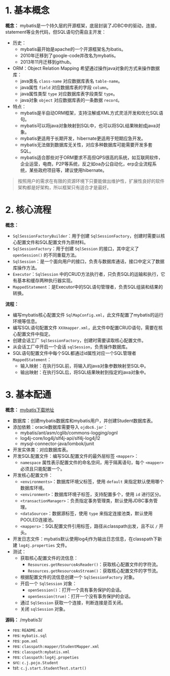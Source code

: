 # 1. 基本概念

**概念：** mybatis是一个持久层的开源框架，底层封装了JDBC中的驱动，连接，statement等业务代码，但SQL语句仍需自主开发：
- 历史：
    - mybatis最开始是apache的一个开源框架名为ibatis。
    - 2010年迁移到了google-code并改名为mybatis。
    - 2013年11月迁移到github。
- ORM：Object Relation Mapping 希望通过操作java对象的方式来操作数据库：
    - java类名 `class-name` 对应数据库表名 `table-name`。
    - java属性 `field` 对应数据库表的字段 `column`。
    - java属性类型 `type` 对应数据库表字段类型 `type`。
    - java对象 `object` 对应数据库表的一条数据 `record`。
- 特点：
    - mybatis是半自动ORM框架，支持注解或XML方式灵活开发和优化SQL语句。
    - mybatis可以将java对象映射到SQL中，也可以将SQL结果映射成java对象。
    - mybatis更适用于长期开发，hibernate更适用于短期应急开发。
    - mybatis无法做到数据库无关性，对应多种数据库可能需要开发多套SQL。
    - mybatis适合那些对于ORM要求不高但QPS很高的系统，如互联网软件，企业运营，电商，P2P等系统，反之如oa办公自动化，erp企业流程系统，某些政府项目等，建议使用hibernate。

> 按照用户的需求在有限的资源环境下只要能做出维护性，扩展性良好的软件架构都是好架构，所以框架只有适合才是最好。 

# 2. 核心流程

**概念：** 
- `SqlSessionFactoryBuilder`：用于创建 `SqlSessionFactory`，创建时需要以核心配置文件和SQL配置文件为原材料。
- `SqlSessionFactory`：用于创建 `SqlSession` 的接口，其中定义了 `openSession()` 的不同重载方法。
- `SqlSession`：是一个面向用户的接口，负责与数据库通话，接口中定义了数据库操作方法。
- `Executor`：`SqlSession` 中的CRUD方法执行者，只负责SQL的运输和执行，它有基本和缓存两种执行器实现。
- `MappedStatement`：是Executor中的SQL语句管理者，负责SQL组装和结果的转换。

**流程：**
- 编写mybatis核心配置文件 `SqlMapConfig.xml`，此文件配置了mybatis的运行环境等信息。
- 编写SQL语句配置文件 `XXXmapper.xml`，此文件中配置CRUD语句，需要在核心配置文件中指定。
- 创建会话工厂 `SqlSessionFactory`，创建时需要读取核心配置文件。
- 从会话工厂中开启一个会话 `sqlSession`，负责操作数据库。
- SQL语句配置文件中每个SQL都通过id属性对应一个SQL管理者 `MappedStatement`：
    - 输入映射：在执行SQL前，将输入的java对象参数映射至SQL中。
    - 输出映射：在执行SQL后，将SQL结果映射到指定的java对象中。

# 3. 基本配通

**概念：** [mybatis下载地址](https://github.com/mybatis/mybatis-3/releases)
- 数据库：创建mybatis数据库和mybatis用户，并创建Student数据库表。
- 添加依赖：oracle数据库需要导入 `ojdbc6.jar`：
    - mybatis/ant/asm/cglib/commons-logging/ognl
    - log4j-core/log4j/slf4j-api/slf4j-log4j12
    - mysql-connector-java/lombok/junit
- 开发实体类：对应数据库表。
- 开发SQL配置文件：编写SQL配置文件的最外层标签 `<mapper>`：
    - `namespace` 属性表示配置文件的命名空间，用于隔离语句，每个 `<mapper>` 必须且只能配置一个。 
- 开发核心配置文件：
    - `<environments>`：数据库环境父标签，使用 `default` 来指定默认使用哪个数据库环境。
    - `<environment>`：数据库环境子标签，支持配置多个，使用 `id` 进行区分。
    - `<transactionManager>`：负责指定事务管理类，默认使用JDBC事务管理。
    - `<dataSource>`：数据源标签，使用 `type` 来指定连接池类，默认使用POOLED连接池。
    - `<mappers>`：SQL配置文件引用标签，路径从classpath出发，且不以 `/` 开头。
- 开发日志文件：mybatis默认使用log4j作为输出日志信息，在classpath下新建 `log4j.properties` 文件。
- 测试：
    - 获取核心配置文件的流信息：
        - `Resources.getResourceAsReader()`：获取核心配置文件的字符流。
        - `Resources.getResourceAsStream()`：获取核心配置文件的字节流。
    - 根据配置文件的流信息创建一个 `SqlSessionFactory` 对象。
    - 开启一个 `SqlSession` 对象：
        - `openSession()`：打开一个具有事务保护的会话。
        - `openSession(true)`：打开一个没有事务保护的会话。
    - 通过 `SqlSession` 获取一个连接，判断连接是否关闭。 
    - 关闭 `sqlSession` 对象。

**源码：** /mybatis3/
- res: `README.md`
- res: `mybatis.sql`
- res: `pom.xml`
- res: `classpath:mapper/StudentMapper.xml`
- res: `classpath:mybatis.xml`
- res: `classpath:log4j.propeties`
- src: `c.j.pojo.Student`
- tst: `c.j.start.StudentTest.start()`


